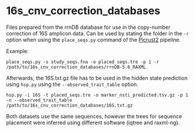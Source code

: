# 16s_cnv_correction_databases

Files prepared from the rrnDB database for use in the copy-number correction of 16S amplicon data. Can be used by stating the folder in the `-r `
option when using the `place_seqs.py` command of the [Picrust2](https://github.com/picrust/picrust2/wiki/Sequence-placement) pipeline. 

Example:
```
place_seqs.py -s study_seqs.fna -o placed_seqs.tre -p 1 -r /path/to/16s_cnv_correction_databases/rrnDB-5.6_RAXML
```

Afterwards, the 16S.txt.gz file has to be used in the hidden state prediction using `hsp.py` using the `--observed_trait_table` option.
```
hsp.py -i 16S -t placed_seqs.tre -o marker_nsti_predicted.tsv.gz -p 1 -n --observed_trait_table /path/to/16s_cnv_correction_databases/16S.txt.gz
```

Both datasets use the same sequences, however the trees for sequence placement were inferred using different software (iqtree and raxml-ng).
